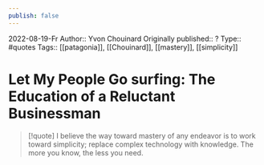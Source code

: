 ```yaml
---
publish: false
---
```

2022-08-19-Fr
Author:: Yvon Chouinard
Originally published:: ?
Type:: #quotes
Tags:: [[patagonia]], [[Chouinard]], [[mastery]], [[simplicity]]

# Let My People Go surfing: The Education of a Reluctant Businessman
>[!quote]
I believe the way toward mastery of any endeavor is to work toward simplicity; replace complex technology with knowledge. The more you know, the less you need.